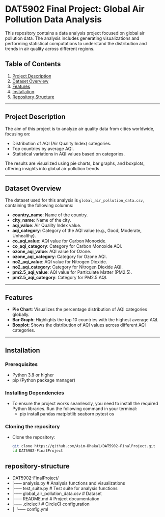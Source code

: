 # DAT5902 Final Project: Global Air Pollution Data Analysis

This repository contains a data analysis project focused on global air pollution data. The analysis includes generating visualizations and performing statistical computations to understand the distribution and trends in air quality across different regions.

## Table of Contents
1. [Project Description](#project-description)
2. [Dataset Overview](#dataset-overview)
3. [Features](#features)
4. [Installation](#installation)
8. [Repository Structure](#repository-structure)

---

## Project Description

The aim of this project is to analyze air quality data from cities worldwide, focusing on:
- Distribution of AQI (Air Quality Index) categories.
- Top countries by average AQI.
- Statistical variations in AQI values based on categories.

The results are visualized using pie charts, bar graphs, and boxplots, offering insights into global air pollution trends.

---

## Dataset Overview

The dataset used for this analysis is `global_air_pollution_data.csv`, containing the following columns:

- **country_name**: Name of the country.
- **city_name**: Name of the city.
- **aqi_value**: Air Quality Index value.
- **aqi_category**: Category of the AQI value (e.g., Good, Moderate, Unhealthy).
- **co_aqi_value**: AQI value for Carbon Monoxide.
- **co_aqi_category**: Category for Carbon Monoxide AQI.
- **ozone_aqi_value**: AQI value for Ozone.
- **ozone_aqi_category**: Category for Ozone AQI.
- **no2_aqi_value**: AQI value for Nitrogen Dioxide.
- **no2_aqi_category**: Category for Nitrogen Dioxide AQI.
- **pm2.5_aqi_value**: AQI value for Particulate Matter (PM2.5).
- **pm2.5_aqi_category**: Category for PM2.5 AQI.

---

## Features

- **Pie Chart**: Visualizes the percentage distribution of AQI categories globally.
- **Bar Graph**: Highlights the top 10 countries with the highest average AQI.
- **Boxplot**: Shows the distribution of AQI values across different AQI categories.

---

## Installation

### Prerequisites
- Python 3.8 or higher
- pip (Python package manager)

### Installing Dependencies
- To ensure the project works seamlessly, you need to install the required Python libraries. Run the following command in your terminal:
    - pip install pandas matplotlib seaborn pytest os


### Cloning the repository
- Clone the repository:
   ```bash
   git clone https://github.com/Asim-Dhakal/DAT5902-FinalProject.git
   cd DAT5902-FinalProject


## repository-structure 

- DAT5902-FinalProject/
- ├── analysis.py             # Analysis functions and visualizations
- ├── test_suite.py           # Test suite for analysis functions
- ├── global_air_pollution_data.csv # Dataset
- ├── README.md               # Project documentation
- ├── .circleci/              # CircleCI configuration
- │   └── config.yml